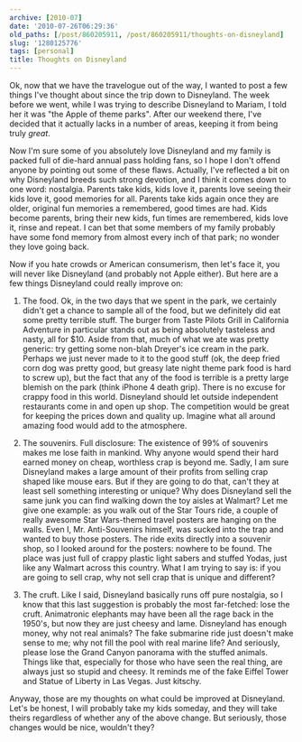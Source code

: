 ```yaml
---
archive: [2010-07]
date: '2010-07-26T06:29:36'
old_paths: [/post/860205911, /post/860205911/thoughts-on-disneyland]
slug: '1280125776'
tags: [personal]
title: Thoughts on Disneyland
---
```


Ok, now that we have the travelogue out of the way, I wanted to post a few
things I've thought about since the trip down to Disneyland.  The week
before we went, while I was trying to describe Disneyland to Mariam,
I told her it was "the Apple of theme parks".  After our weekend there,
I've decided that it actually lacks in a number of areas, keeping it from
being truly *great*.

Now I'm sure some of you absolutely love Disneyland and my family is
packed full of die-hard annual pass holding fans, so I hope I don't offend
anyone by pointing out some of these flaws.  Actually, I've reflected
a bit on why Disneyland breeds such strong devotion, and I think it comes
down to one word: nostalgia.  Parents take kids, kids love it, parents
love seeing their kids love it, good memories for all.  Parents take kids
again once they are older, original fun memories a remembered, good times
are had.  Kids become parents, bring their new kids, fun times are
remembered, kids love it, rinse and repeat.  I can bet that some members
of my family probably have some fond memory from almost every inch of that
park; no wonder they love going back.

Now if you hate crowds or American consumerism, then let's face it, you
will never like Disneyland (and probably not Apple either).  But here are
a few things Disneyland could really improve on:

1) The food.  Ok, in the two days that we spent in the park, we certainly
didn't get a chance to sample all of the food, but we definitely did eat
some pretty terrible stuff.  The burger from Taste Pilots Grill in
California Adventure in particular stands out as being absolutely
tasteless and nasty, all for $10.  Aside from that, much of what we ate
was pretty generic: try getting some non-blah Dreyer's ice cream in the
park.  Perhaps we just never made to it to the good stuff (ok, the deep
fried corn dog was pretty good, but greasy late night theme park food is
hard to screw up), but the fact that any of the food is terrible is
a pretty large blemish on the park (think iPhone 4 death grip).  There is
no excuse for crappy food in this world.  Disneyland should let outside
independent restaurants come in and open up shop.  The competition would
be great for keeping the prices down and quality up.  Imagine what all
around amazing food would add to the atmosphere.

2) The souvenirs.  Full disclosure: The existence of 99% of souvenirs
makes me lose faith in mankind.  Why anyone would spend their hard earned
money on cheap, worthless crap is beyond me.  Sadly, I am sure Disneyland
makes a large amount of their profits from selling crap shaped like mouse
ears.  But if they are going to do that, can't they at least sell
something interesting or unique?  Why does Disneyland sell the same junk
you can find walking down the toy aisles at Walmart?  Let me give one
example: as you walk out of the Star Tours ride, a couple of really
awesome Star Wars-themed travel posters are hanging on the walls.  Even I,
Mr. Anti-Souvenirs himself, was sucked into the trap and wanted to buy
those posters.  The ride exits directly into a souvenir shop, so I looked
around for the posters: nowhere to be found.  The place was just full of
crappy plastic light sabers and stuffed Yodas, just like any Walmart
across this country.  What I am trying to say is: if you are going to sell
crap, why not sell crap that is unique and different?

3) The cruft.  Like I said, Disneyland basically runs off pure nostalgia,
so I know that this last suggestion is probably the most far-fetched: lose
the cruft.  Animatronic elephants may have been all the rage back in the
1950's, but now they are just cheesy and lame.  Disneyland has enough
money, why not real animals?  The fake submarine ride just doesn't make
sense to me; why not fill the pool with real marine life?  And seriously,
please lose the Grand Canyon panorama with the stuffed animals.  Things
like that, especially for those who have seen the real thing, are always
just so stupid and cheesy.  It reminds me of the fake Eiffel Tower and
Statue of Liberty in Las Vegas.  Just kitschy.

Anyway, those are my thoughts on what could be improved at Disneyland.
Let's be honest, I will probably take my kids someday, and they will take
theirs regardless of whether any of the above change.  But seriously,
those changes would be nice, wouldn't they?
